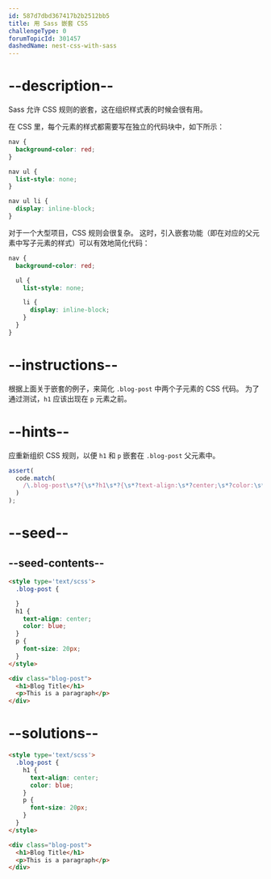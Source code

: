 ```yaml
---
id: 587d7dbd367417b2b2512bb5
title: 用 Sass 嵌套 CSS
challengeType: 0
forumTopicId: 301457
dashedName: nest-css-with-sass
---
```


# --description--

Sass 允许 CSS 规则的嵌套，这在组织样式表的时候会很有用。

在 CSS 里，每个元素的样式都需要写在独立的代码块中，如下所示：

```scss
nav {
  background-color: red;
}

nav ul {
  list-style: none;
}

nav ul li {
  display: inline-block;
}
```

对于一个大型项目，CSS 规则会很复杂。 这时，引入嵌套功能（即在对应的父元素中写子元素的样式）可以有效地简化代码：

```scss
nav {
  background-color: red;

  ul {
    list-style: none;

    li {
      display: inline-block;
    }
  }
}

```

# --instructions--

根据上面关于嵌套的例子，来简化 `.blog-post` 中两个子元素的 CSS 代码。 为了通过测试，`h1` 应该出现在 `p` 元素之前。

# --hints--

应重新组织 CSS 规则，以便 `h1` 和 `p` 嵌套在 `.blog-post` 父元素中。

```js
assert(
  code.match(
    /\.blog-post\s*?{\s*?h1\s*?{\s*?text-align:\s*?center;\s*?color:\s*?blue;\s*?}\s*?p\s*?{\s*?font-size:\s*?20px;\s*?}\s*?}/gi
  )
);
```

# --seed--

## --seed-contents--

```html
<style type='text/scss'>
  .blog-post {

  }
  h1 {
    text-align: center;
    color: blue;
  }
  p {
    font-size: 20px;
  }
</style>

<div class="blog-post">
  <h1>Blog Title</h1>
  <p>This is a paragraph</p>
</div>
```

# --solutions--

```html
<style type='text/scss'>
  .blog-post {
    h1 {
      text-align: center;
      color: blue;
    }
    p {
      font-size: 20px;
    }
  }
</style>

<div class="blog-post">
  <h1>Blog Title</h1>
  <p>This is a paragraph</p>
</div>
```
